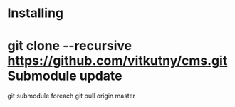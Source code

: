 Installing
============
git clone --recursive https://github.com/vitkutny/cms.git
Submodule update
============
git submodule foreach git pull origin master
